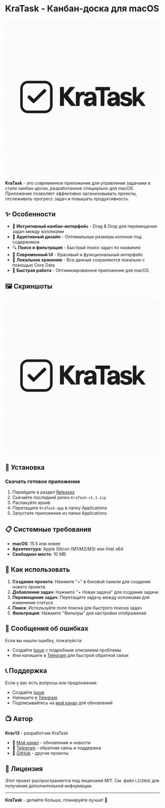 # KraTask - Канбан-доска для macOS

![KraTask Logo](kratask_logo1024.png)

**KraTask** - это современное приложение для управления задачами в стиле канбан-доски, разработанное специально для macOS. Приложение позволяет эффективно организовывать проекты, отслеживать прогресс задач и повышать продуктивность.

## ✨ Особенности

- 🎯 **Интуитивный канбан-интерфейс** - Drag & Drop для перемещения задач между колонками
- 📱 **Адаптивный дизайн** - Оптимальные размеры колонок под содержимое
- 🔍 **Поиск и фильтрация** - Быстрый поиск задач по названию
- 🎨 **Современный UI** - Красивый и функциональный интерфейс
- 💾 **Локальное хранение** - Все данные сохраняются локально с помощью Core Data
- 🚀 **Быстрая работа** - Оптимизированное приложение для macOS

## 🖼️ Скриншоты

![KraTask Interface](kratask_logo1024.png)

## 🚀 Установка

### Скачать готовое приложение

1. Перейдите в раздел [Releases](https://github.com/Krav13/KraTask-Releases/releases)
2. Скачайте последний релиз `KraTask-v1.1.zip`
3. Распакуйте архив
4. Перетащите `KraTask.app` в папку Applications
5. Запустите приложение из папки Applications

## 📋 Системные требования

- **macOS**: 15.5 или новее
- **Архитектура**: Apple Silicon (M1/M2/M3) или Intel x64
- **Свободное место**: 10 MB

## 🎯 Как использовать

1. **Создание проекта**: Нажмите "+" в боковой панели для создания нового проекта
2. **Добавление задач**: Нажмите "+ Новая задача" для создания задачи
3. **Перемещение задач**: Перетащите задачу между колонками для изменения статуса
4. **Поиск**: Используйте поле поиска для быстрого поиска задач
5. **Фильтрация**: Нажмите "Фильтры" для настройки отображения

## 🐛 Сообщения об ошибках

Если вы нашли ошибку, пожалуйста:
- Создайте [Issue](https://github.com/Krav13/KraTask-Releases/issues) с подробным описанием проблемы
- Или напишите в [Telegram](https://t.me/itskrav) для быстрой обратной связи

## 📞 Поддержка

Если у вас есть вопросы или предложения:
- Создайте [Issue](https://github.com/Krav13/KraTask-Releases/issues) 
- Напишите в [Telegram](https://t.me/itskrav)
- Подписывайтесь на [мой канал](https://t.me/lezhanka_krava) для обновлений

## 📺 Автор

**Krav13** - разработчик KraTask
- 🎥 [Мой канал](https://t.me/lezhanka_krava) - обновления и новости
- 💬 [Telegram](https://t.me/itskrav) - обратная связь и поддержка
- 🐙 [GitHub](https://github.com/Krav13) - другие проекты

## 📝 Лицензия

Этот проект распространяется под лицензией MIT. См. файл `LICENSE` для получения дополнительной информации.

---

**KraTask** - делайте больше, планируйте лучше! 🚀
